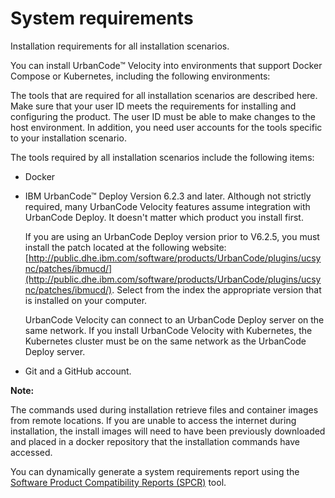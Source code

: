 # System requirements

Installation requirements for all installation scenarios.

You can install UrbanCode™ Velocity into environments that support Docker Compose or Kubernetes, including the following environments:

The tools that are required for all installation scenarios are described here. Make sure that your user ID meets the requirements for installing and configuring the product. The user ID must be able to make changes to the host environment. In addition, you need user accounts for the tools specific to your installation scenario.

The tools required by all installation scenarios include the following items:

-   Docker
-   IBM UrbanCode™ Deploy Version 6.2.3 and later. Although not strictly required, many UrbanCode Velocity features assume integration with UrbanCode Deploy. It doesn't matter which product you install first.

    If you are using an UrbanCode Deploy version prior to V6.2.5, you must install the patch located at the following website: [http://public.dhe.ibm.com/software/products/UrbanCode/plugins/ucsync/patches/ibmucd/](http://public.dhe.ibm.com/software/products/UrbanCode/plugins/ucsync/patches/ibmucd/). Select from the index the appropriate version that is installed on your computer.

    UrbanCode Velocity can connect to an UrbanCode Deploy server on the same network. If you install UrbanCode Velocity with Kubernetes, the Kubernetes cluster must be on the same network as the UrbanCode Deploy server.

-   Git and a GitHub account.

**Note:** 

The commands used during installation retrieve files and container images from remote locations. If you are unable to access the internet during installation, the install images will need to have been previously downloaded and placed in a docker repository that the installation commands have accessed.

You can dynamically generate a system requirements report using the [Software Product Compatibility Reports \(SPCR\)](https://www.ibm.com/software/reports/compatibility/clarity/index.html) tool.

